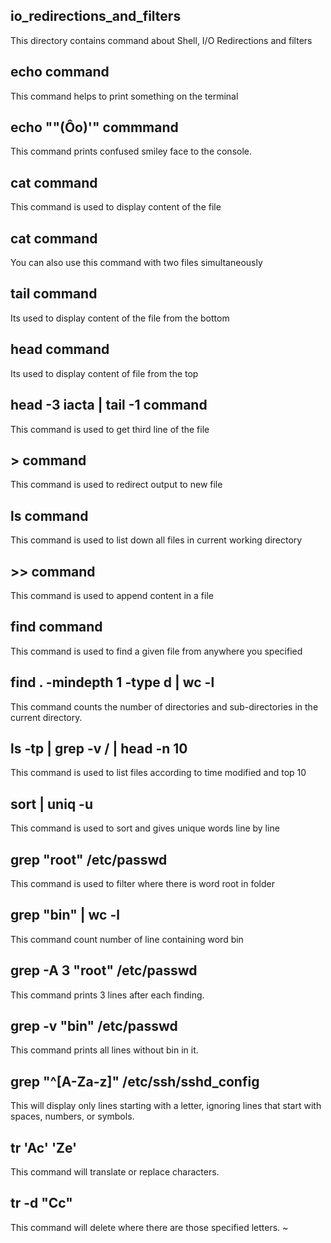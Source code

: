 ## io_redirections_and_filters
This directory contains command about Shell, I/O Redirections and filters
## echo command
This command helps to print something on the terminal
## echo "\"(Ôo)'" commmand
This command prints confused smiley face to the console.
## cat command
This command is used to display content of the file
## cat command
You can also use this command with two files simultaneously
## tail command
Its used to display content of the file from the bottom
## head command
Its used to display content of file from the top
## head -3 iacta | tail -1 command
This command is used to get third line of the file
## > command
This command is used to redirect output to new file
## ls command
This command is used to list down all files in current working directory
## >> command
This command is used to append content in a file
## find command 
This command is used to find a given file from anywhere you specified
## find . -mindepth 1 -type d | wc -l
This command counts the number of directories and sub-directories in the current directory.
## ls -tp | grep -v / | head -n 10
This command is used to list files according to time modified and top 10
## sort | uniq -u
This command is used to sort and gives unique words line by line
## grep "root" /etc/passwd
This command is used to filter where there is word root in folder
## grep "bin" | wc -l
This command count number of line containing word bin
## grep -A 3 "root" /etc/passwd
This command prints 3 lines after each finding.
## grep -v "bin" /etc/passwd
This command prints all lines without bin in it.
## grep "^[A-Za-z]" /etc/ssh/sshd_config
This will display only lines starting with a letter, ignoring lines that start with spaces, numbers, or symbols.
## tr 'Ac' 'Ze'
This command will translate or replace characters.
## tr -d "Cc"
This command will delete where there are those specified letters.
~                                                       
